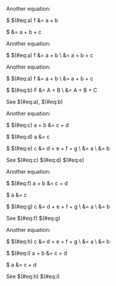Another equation:

$  $(#eq:a) f &= a + b 

$    &= a + b + c 


Another equation:

$  $(#eq:a) f &= a + b \\
     &= a + b + c 

Another equation:

$  $(#eq:a) f &= a + b \\
     &= a + b + c 

$  $(#eq:b) F &= A + B \\
     &= A + B + C 
     
See $(#eq:a), $(#eq:b)

Another equation:

$ $(#eq:c) a + b &= c + d

$ $(#eq:d) a  &= c 

$ $(#eq:e) c &= d + e + f + g \\
             &= a \\
             &= b 

See $(#eq:c) $(#eq:d) $(#eq:e)

Another equation:

$ $(#eq:f) a + b &= c + d

$          a  &= c 

$ $(#eq:g) c &= d + e + f + g \\
             &= a \\
             &= b 

See $(#eq:f) $(#eq:g) 

Another equation:

$ $(#eq:h) c &= d + e + f + g \\
             &= a \\
             &= b 

$ $(#eq:i) a + b &= c + d

$          a  &= c + d

See $(#eq:h) $(#eq:i) 
